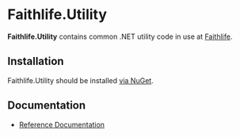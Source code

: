 # Faithlife.Utility

**Faithlife.Utility** contains common .NET utility code in use at [Faithlife](http://faithlife.codes).

## Installation

Faithlife.Utility should be installed [via NuGet](https://www.nuget.org/packages/Faithlife.Utility).

## Documentation

* [Reference Documentation](Faithlife.Utility.md)


